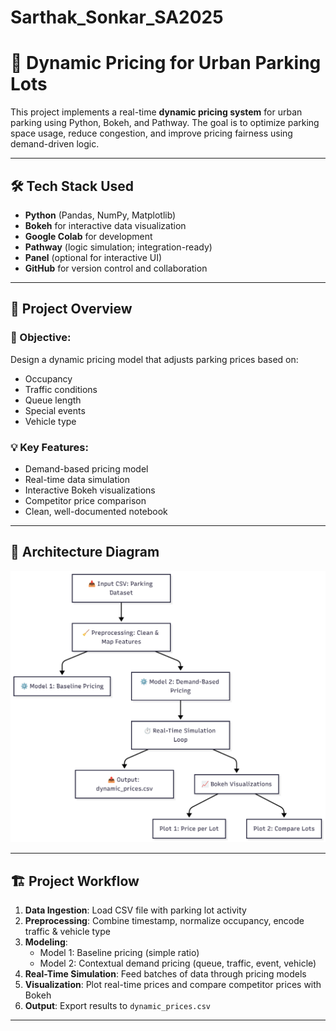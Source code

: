 # Sarthak_Sonkar_SA2025
# 🚗 Dynamic Pricing for Urban Parking Lots

This project implements a real-time **dynamic pricing system** for urban parking using Python, Bokeh, and Pathway. The goal is to optimize parking space usage, reduce congestion, and improve pricing fairness using demand-driven logic.

---

## 🛠️ Tech Stack Used

- **Python** (Pandas, NumPy, Matplotlib)
- **Bokeh** for interactive data visualization
- **Google Colab** for development
- **Pathway** (logic simulation; integration-ready)
- **Panel** (optional for interactive UI)
- **GitHub** for version control and collaboration

---

## 🧠 Project Overview

### 🎯 Objective:
Design a dynamic pricing model that adjusts parking prices based on:
- Occupancy
- Traffic conditions
- Queue length
- Special events
- Vehicle type

### 💡 Key Features:
- Demand-based pricing model
- Real-time data simulation
- Interactive Bokeh visualizations
- Competitor price comparison
- Clean, well-documented notebook

---

## 🧱 Architecture Diagram
![Architecture Diagram](architecture.png)

---

## 🏗️ Project Workflow
1. **Data Ingestion**: Load CSV file with parking lot activity
2. **Preprocessing**: Combine timestamp, normalize occupancy, encode traffic & vehicle type
3. **Modeling**:
   - Model 1: Baseline pricing (simple ratio)
   - Model 2: Contextual demand pricing (queue, traffic, event, vehicle)
4. **Real-Time Simulation**: Feed batches of data through pricing models
5. **Visualization**: Plot real-time prices and compare competitor prices with Bokeh
6. **Output**: Export results to `dynamic_prices.csv`

---

